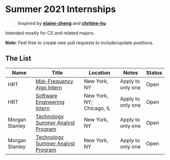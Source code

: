 
# Summer 2021 Internships

> **Inspired by [elaine-zheng](https://github.com/elaine-zheng/summer2020internships) and [chritine-hu](https://github.com/christine-hu/summer-2019-internships)**


Intended mostly for CS and related majors.


 **Note**: Feel free to create new pull requests to include/update positions.

## The List

| Name  |  Title |  Location |  Notes | Status |
|---|---|---|---|---|
|  HRT | [Mid-Frequency Algo Intern](https://www.hudsonrivertrading.com/careers/job/?gh_jid=2160228) | New York, NY | Apply to only one  | Open
|  HRT | [Software Engineering Intern](https://www.hudsonrivertrading.com/careers/job/?gh_jid=2160225) | New York, NY; Chicago, IL | Apply to only one  | Open
|  Morgan Stanley | [Technology Summer Analyst Program](https://morganstanley.tal.net/vx/lang-en-GB/mobile-0/brand-2/user-2429102/xf-3786f0ce9359/candidate/so/pm/1/pl/1/opp/9768-2021-Technology-Summer-Analyst-Program-New-York/en-GB) | New York, NY | Apply to only one  | Open
|  Morgan Stanley | [Technology Summer Analyst Program](https://morganstanley.tal.net/vx/lang-en-GB/mobile-0/brand-2/user-2429102/xf-3786f0ce9359/candidate/so/pm/1/pl/1/opp/9768-2021-Technology-Summer-Analyst-Program-New-York/en-GB) | New York, NY | Apply to only one  | Open
